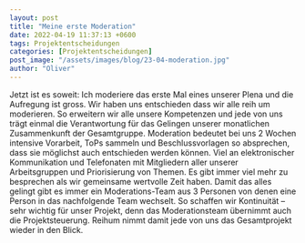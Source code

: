 ```yaml
---
layout: post
title: "Meine erste Moderation"
date: 2022-04-19 11:37:13 +0600
tags: Projektentscheidungen
categories: [Projektentscheidungen]
post_image: "/assets/images/blog/23-04-moderation.jpg"
author: "Oliver"
---
```


<p>
Jetzt ist es soweit: Ich moderiere das erste Mal eines unserer Plena und die Aufregung ist gross. Wir haben uns entschieden dass wir alle reih um moderieren. So erweitern wir alle unsere Kompetenzen und jede von uns trägt einmal die Verantwortung für das Gelingen unserer monatlichen Zusammenkunft der Gesamtgruppe. Moderation bedeutet bei uns 2 Wochen intensive Vorarbeit, ToPs sammeln und Beschlussvorlagen so absprechen, dass sie möglichst auch entschieden werden können. Viel an elektronischer Kommunikation und Telefonaten mit Mitgliedern aller unserer Arbeitsgruppen und Priorisierung von Themen. Es gibt immer viel mehr zu besprechen als wir gemeinsame wertvolle Zeit haben. Damit das alles gelingt gibt es immer ein Moderations-Team aus 3 Personen von denen eine Person in das nachfolgende Team wechselt. So schaffen wir Kontinuität – sehr wichtig für unser Projekt, denn das Moderationsteam übernimmt auch die Projektsteuerung. Reihum nimmt damit jede von uns das Gesamtprojekt wieder in den Blick.
